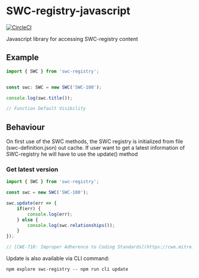 # SWC-registry-javascript
[![CircleCI](https://circleci.com/gh/SmartContractSecurity/SWC-registry-javascript.svg?style=svg)](https://circleci.com/gh/SmartContractSecurity/SWC-registry-javascript)

Javascript library for accessing SWC-registry content


## Example
```typescript
import { SWC } from 'swc-registry';


const swc: SWC = new SWC('SWC-100');

console.log(swc.title());

// Function Default Visibility
```

## Behaviour

On first use of the SWC methods, the SWC registry is initialized from file (swc-definition.json) out cache. If user want to get a latest information of SWC-registry he will have to use the update() method

### Get latest version
```typescript
import { SWC } from 'swc-registry';

const swc = new SWC('SWC-100');

swc.update(err => {
    if(err) {
        console.log(err);
    } else {
        console.log(swc.relationships());
    }
});

// [CWE-710: Improper Adherence to Coding Standards](https://cwe.mitre.org/data/definitions/710.html)
```

Update is also available via CLI command:

```
npm explore swc-registry -- npm run cli update
```
